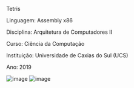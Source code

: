 Tetris

Linguagem: Assembly x86

Disciplina: Arquitetura de Computadores II

Curso: Ciência da Computação

Instituição: Universidade de Caxias do Sul (UCS)

Ano: 2019

![image](https://user-images.githubusercontent.com/28737900/131938993-88b82ecc-ba90-4d81-b2d5-629eb3463e2e.png)
![image](https://user-images.githubusercontent.com/28737900/131939013-972db8c2-4659-424d-9415-bb154533f1e1.png)
